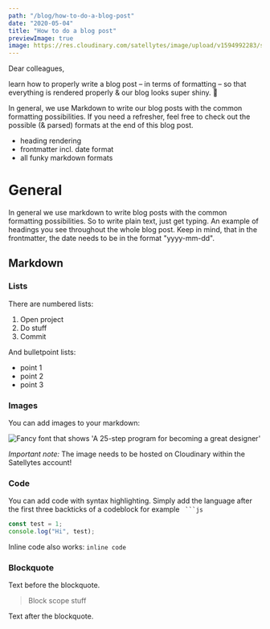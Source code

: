 ```yaml
---
path: "/blog/how-to-do-a-blog-post"
date: "2020-05-04"
title: "How to do a blog post"
previewImage: true
image: https://res.cloudinary.com/satellytes/image/upload/v1594992283/satellytes-website/blog-how-to-do-a-blogpost_h5txir.jpg
---
```


Dear colleagues,

learn how to properly write a blog post – in terms of formatting – so that everything is rendered properly & our blog looks super shiny. 💫
<!-- end -->

In general, we use Markdown to write our blog posts with the common formatting possibilities. If you need a refresher, feel free to check out the possible (& parsed) formats at the end of this blog post. 

* heading rendering
* frontmatter incl. date format
* all funky markdown formats

# General

In general we use markdown to write blog posts with the common formatting possibilities. So to write plain text, just get typing. An example of headings you see throughout the whole blog post. Keep in mind, that in the frontmatter, the date needs to be in the format "yyyy-mm-dd".

## Markdown

### Lists

There are numbered lists: 

1. Open project
2. Do stuff
3. Commit

And bulletpoint lists:

- point 1
- point 2
- point 3

### Images

You can add images to your markdown:

![Fancy font that shows 'A 25-step program for becoming a great designer'](https://res.cloudinary.com/satellytes/image/upload/v1592570224/satellytes-website/example-picture_crftva.png)

*Important note:* The image needs to be hosted on Cloudinary within the Satellytes account!

### Code

You can add code with syntax highlighting. Simply add the language after the first three backticks of a codeblock for example `` ```js``

```js
const test = 1;
console.log("Hi", test);
```


Inline code also works: `inline code`

### Blockquote

Text before the blockquote.

> Block scope stuff

Text after the blockquote.